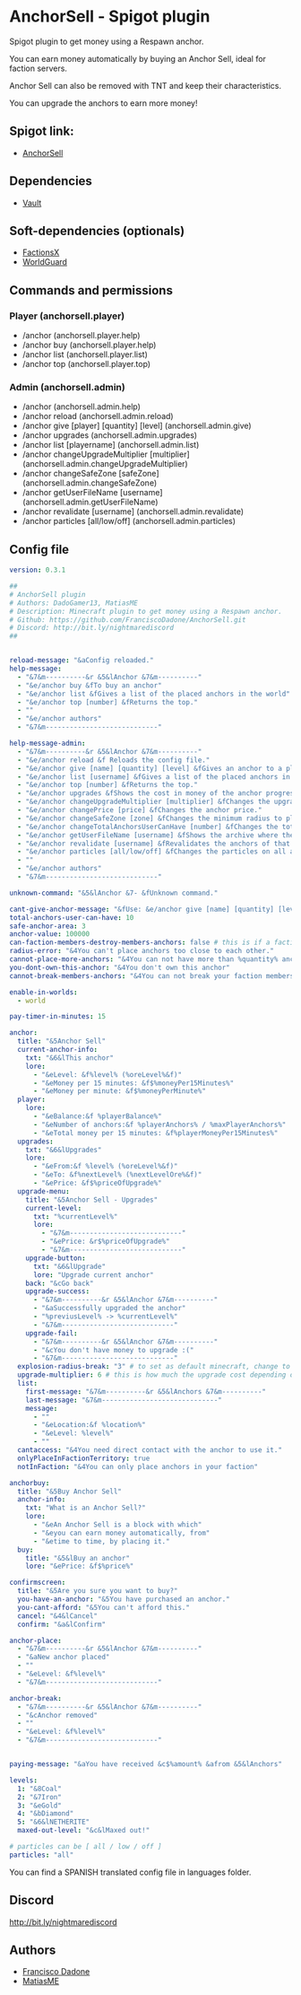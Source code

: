 # AnchorSell - Spigot plugin

Spigot plugin to get money using a Respawn anchor. 

You can earn money automatically by buying an Anchor Sell, ideal for faction servers.

Anchor Sell can also be removed with TNT and keep their characteristics.

You can upgrade the anchors to earn more money!

## Spigot link:
+ [AnchorSell](https://www.spigotmc.org/resources/anchorsell.90038/)

## Dependencies
+ [Vault](https://www.spigotmc.org/resources/vault.34315/)

## Soft-dependencies (optionals)
+ [FactionsX](https://www.spigotmc.org/resources/factionsx.83459/)
+ [WorldGuard](https://dev.bukkit.org/projects/worldguard)


## Commands and permissions
### Player (anchorsell.player)
- /anchor (anchorsell.player.help)
- /anchor buy (anchorsell.player.help)
- /anchor list (anchorsell.player.list)
- /anchor top (anchorsell.player.top)

### Admin (anchorsell.admin)
- /anchor (anchorsell.admin.help)
- /anchor reload (anchorsell.admin.reload)
- /anchor give [player] [quantity] [level] (anchorsell.admin.give)
- /anchor upgrades (anchorsell.admin.upgrades)
- /anchor list [playername] (anchorsell.admin.list)
- /anchor changeUpgradeMultiplier [multiplier] (anchorsell.admin.changeUpgradeMultiplier)
- /anchor changeSafeZone [safeZone] (anchorsell.admin.changeSafeZone)
- /anchor getUserFileName [username] (anchorsell.admin.getUserFileName)
- /anchor revalidate [username] (anchorsell.admin.revalidate)
- /anchor particles [all/low/off] (anchorsell.admin.particles)

## Config file

```yaml
version: 0.3.1

##
# AnchorSell plugin
# Authors: DadoGamer13, MatiasME
# Description: Minecraft plugin to get money using a Respawn anchor.
# Github: https://github.com/FranciscoDadone/AnchorSell.git
# Discord: http://bit.ly/nightmarediscord
##


reload-message: "&aConfig reloaded."
help-message:
  - "&7&m----------&r &5&lAnchor &7&m----------"
  - "&e/anchor buy &fTo buy an anchor"
  - "&e/anchor list &fGives a list of the placed anchors in the world"
  - "&e/anchor top [number] &fReturns the top."
  - ""
  - "&e/anchor authors"
  - "&7&m----------------------------"

help-message-admin:
  - "&7&m----------&r &5&lAnchor &7&m----------"
  - "&e/anchor reload &f Reloads the config file."
  - "&e/anchor give [name] [quantity] [level] &fGives an anchor to a player."
  - "&e/anchor list [username] &fGives a list of the placed anchors in the world."
  - "&e/anchor top [number] &fReturns the top."
  - "&e/anchor upgrades &fShows the cost in money of the anchor progression."
  - "&e/anchor changeUpgradeMultiplier [multiplier] &fChanges the upgrade multiplier. This affects the price of the anchor upgrade."
  - "&e/anchor changePrice [price] &fChanges the anchor price."
  - "&e/anchor changeSafeZone [zone] &fChanges the minimum radius to place an anchor."
  - "&e/anchor changeTotalAnchorsUserCanHave [number] &fChanges the total anchors one user can have."
  - "&e/anchor getUserFileName [username] &fShows the archive where the user information is stored."
  - "&e/anchor revalidate [username] &fRevalidates the anchors of that player."
  - "&e/anchor particles [all/low/off] &fChanges the particles on all anchors."
  - ""
  - "&e/anchor authors"
  - "&7&m----------------------------"

unknown-command: "&5&lAnchor &7- &fUnknown command."

cant-give-anchor-message: "&fUse: &e/anchor give [name] [quantity] [level]"
total-anchors-user-can-have: 10
safe-anchor-area: 3
anchor-value: 100000
can-faction-members-destroy-members-anchors: false # this is if a faction member can destroy another member's anchor
radius-error: "&4You can't place anchors too close to each other."
cannot-place-more-anchors: "&4You can not have more than %quantity% anchors."
you-dont-own-this-anchor: "&4You don't own this anchor"
cannot-break-members-anchors: "&4You can not break your faction members anchors."

enable-in-worlds:
  - world

pay-timer-in-minutes: 15

anchor:
  title: "&5Anchor Sell"
  current-anchor-info:
    txt: "&6&lThis anchor"
    lore:
      - "&eLevel: &f%level% (%oreLevel%&f)"
      - "&eMoney per 15 minutes: &f$%moneyPer15Minutes%"
      - "&eMoney per minute: &f$%moneyPerMinute%"
  player:
    lore:
      - "&eBalance:&f %playerBalance%"
      - "&eNumber of anchors:&f %playerAnchors% / %maxPlayerAnchors%"
      - "&eTotal money per 15 minutes: &f%playerMoneyPer15Minutes%"
  upgrades:
    txt: "&6&lUpgrades"
    lore:
      - "&eFrom:&f %level% (%oreLevel%&f)"
      - "&eTo: &f%nextLevel% (%nextLevelOre%&f)"
      - "&ePrice: &f$%priceOfUpgrade%"
  upgrade-menu:
    title: "&5Anchor Sell - Upgrades"
    current-level:
      txt: "%currentLevel%"
      lore:
        - "&7&m----------------------------"
        - "&ePrice: &r$%priceOfUpgrade%"
        - "&7&m----------------------------"
    upgrade-button:
      txt: "&6&lUpgrade"
      lore: "Upgrade current anchor"
    back: "&cGo back"
    upgrade-success:
      - "&7&m----------&r &5&lAnchor &7&m----------"
      - "&aSuccessfully upgraded the anchor"
      - "%previusLevel% -> %currentLevel%"
      - "&7&m----------------------------"
    upgrade-fail:
      - "&7&m----------&r &5&lAnchor &7&m----------"
      - "&cYou don't have money to upgrade :("
      - "&7&m----------------------------"
  explosion-radius-break: "3" # to set as default minecraft, change to "mc-default"
  upgrade-multiplier: 6 # this is how much the upgrade cost depending of the money that the anchor gives per hour in the next level. For example... upgrade-multiplier: 8. Next level reward per hour: 10. The cost of the upgrade will be 80.
  list:
    first-message: "&7&m----------&r &5&lAnchors &7&m----------"
    last-message: "&7&m-----------------------------"
    message:
      - ""
      - "&eLocation:&f %location%"
      - "&eLevel: %level%"
      - ""
  cantaccess: "&4You need direct contact with the anchor to use it."
  onlyPlaceInFactionTerritory: true
  notInFaction: "&4You can only place anchors in your faction"

anchorbuy:
  title: "&5Buy Anchor Sell"
  anchor-info:
    txt: "What is an Anchor Sell?"
    lore:
      - "&eAn Anchor Sell is a block with which"
      - "&eyou can earn money automatically, from"
      - "&etime to time, by placing it."
  buy:
    title: "&5&lBuy an anchor"
    lore: "&ePrice: &f$%price%"

confirmscreen:
  title: "&5Are you sure you want to buy?"
  you-have-an-anchor: "&5You have purchased an anchor."
  you-cant-afford: "&5You can't afford this."
  cancel: "&4&lCancel"
  confirm: "&a&lConfirm"

anchor-place:
  - "&7&m----------&r &5&lAnchor &7&m----------"
  - "&aNew anchor placed"
  - ""
  - "&eLevel: &f%level%"
  - "&7&m----------------------------"

anchor-break:
  - "&7&m----------&r &5&lAnchor &7&m----------"
  - "&cAnchor removed"
  - ""
  - "&eLevel: &f%level%"
  - "&7&m----------------------------"


paying-message: "&aYou have received &c$%amount% &afrom &5&lAnchors"

levels:
  1: "&8Coal"
  2: "&7Iron"
  3: "&eGold"
  4: "&bDiamond"
  5: "&6&lNETHERITE"
  maxed-out-level: "&c&lMaxed out!"

# particles can be [ all / low / off ]
particles: "all"
```
You can find a SPANISH translated config file in languages folder.




## Discord
http://bit.ly/nightmarediscord

## Authors
+ [Francisco Dadone](https://github.com/FranciscoDadone)
+ [MatiasME](https://github.com/MatiasvME)
